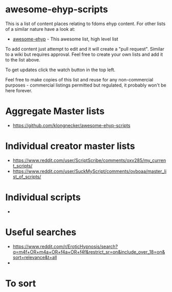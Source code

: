 # awesome-ehyp-scripts

This is a list of content places relating to fdoms ehyp content. For other lists of a similar nature have a look at:
* [awesome-ehyp](https://github.com/klongnecker/awesome-ehyp) - This awesome list, high level list

To add content just attempt to edit and it will create a "pull request". Similar to a wiki but requires approval. Feel free to create your own lists and add it to the list above.

To get updates click the watch button in the top left.

Feel free to make copies of this list and reuse for any non-commercial purposes - commercial listings permitted but regulated, it probably won't be here forever.

# Aggregate Master lists
* https://github.com/klongnecker/awesome-ehyp-scripts

# Individual creator master lists
* https://www.reddit.com/user/ScriptScribe/comments/oxv285/my_current_scripts/
* https://www.reddit.com/user/SuckMyScript/comments/ovboaa/master_list_of_scripts/
 
# Individual scripts
* 

# Useful searches
* https://www.reddit.com/r/EroticHypnosis/search?q=m4f+OR+m4a+OR+f4a+OR+f4f&restrict_sr=on&include_over_18=on&sort=relevance&t=all
* 

# To sort

